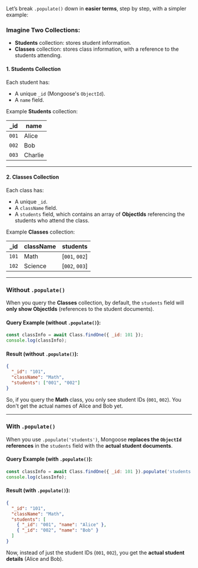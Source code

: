 Let’s break `.populate()` down in **easier terms**, step by step, with a simpler example:

### Imagine Two Collections: 
- **Students** collection: stores student information.
- **Classes** collection: stores class information, with a reference to the students attending.

#### 1. Students Collection
Each student has:
- A unique `_id` (Mongoose's `ObjectId`).
- A `name` field.

Example **Students** collection:

| _id           | name   |
|---------------|--------|
| `001`         | Alice  |
| `002`         | Bob    |
| `003`         | Charlie|

---

#### 2. Classes Collection
Each class has:
- A unique `_id`.
- A `className` field.
- A `students` field, which contains an array of **ObjectIds** referencing the students who attend the class.

Example **Classes** collection:

| _id  | className   | students       |
|------|-------------|----------------|
| `101`| Math        | [`001`, `002`]  |
| `102`| Science     | [`002`, `003`]  |

---

### Without `.populate()`
When you query the **Classes** collection, by default, the `students` field will **only show ObjectIds** (references to the student documents).

#### Query Example (without `.populate()`):
```js
const classInfo = await Class.findOne({ _id: 101 });
console.log(classInfo);
```

#### Result (without `.populate()`):
```json
{
  "_id": "101",
  "className": "Math",
  "students": ["001", "002"]
}
```

So, if you query the **Math** class, you only see student IDs (`001`, `002`). You don't get the actual names of Alice and Bob yet.

---

### With `.populate()`
When you use `.populate('students')`, Mongoose **replaces the `ObjectId` references** in the `students` field with the **actual student documents**.

#### Query Example (with `.populate()`):
```js
const classInfo = await Class.findOne({ _id: 101 }).populate('students');
console.log(classInfo);
```

#### Result (with `.populate()`):
```json
{
  "_id": "101",
  "className": "Math",
  "students": [
    { "_id": "001", "name": "Alice" },
    { "_id": "002", "name": "Bob" }
  ]
}
```

Now, instead of just the student IDs (`001`, `002`), you get the **actual student details** (Alice and Bob).

